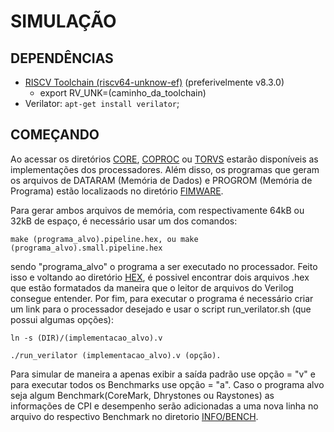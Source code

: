 # SIMULAÇÃO

## DEPENDÊNCIAS

- [RISCV Toolchain (riscv64-unknow-ef)](https://github.com/sifive/freedom-tools/releases) (preferivelmente v8.3.0)
	- export RV\_UNK=(caminho\_da\_toolchain)
- Verilator: `apt-get install verilator`;

## COMEÇANDO

Ao acessar os diretórios [CORE](CORE), [COPROC](COPROC) ou
[TORVS](TORVS) estarão disponíveis as implementações dos processadores.
Além disso, os programas que geram os arquivos de DATARAM (Memória de Dados) e
PROGROM (Memória de Programa) estão localizaods no diretório [FIMWARE](FIRMWARE).

Para gerar ambos arquivos de memória, com respectivamente 64kB ou 32kB de espaço, é necessário usar um dos comandos:

	make (programa_alvo).pipeline.hex, ou make (programa_alvo).small.pipeline.hex

sendo "programa\_alvo" o programa a ser executado no processador. Feito isso e voltando ao diretório [HEX](HEX), é possivel encontrar dois
arquivos .hex que estão formatados da maneira que o leitor de arquivos do Verilog consegue entender. Por fim, para executar o programa é
necessário criar um link para o processador desejado e usar o script run\_verilator.sh (que possui algumas opções):
	
	
	ln -s (DIR)/(implementacao_alvo).v

	./run_verilator (implementacao_alvo).v (opção).

Para simular de maneira a apenas exibir a saída padrão use opção = "v" e para executar todos os Benchmarks use opção = "a". Caso o programa alvo seja algum Benchmark(CoreMark, Dhrystones ou Raystones) as informações de CPI e desempenho serão adicionadas a uma nova linha no arquivo do respectivo Benchmark no diretorio [INFO/BENCH](../INFO/BENCH).


